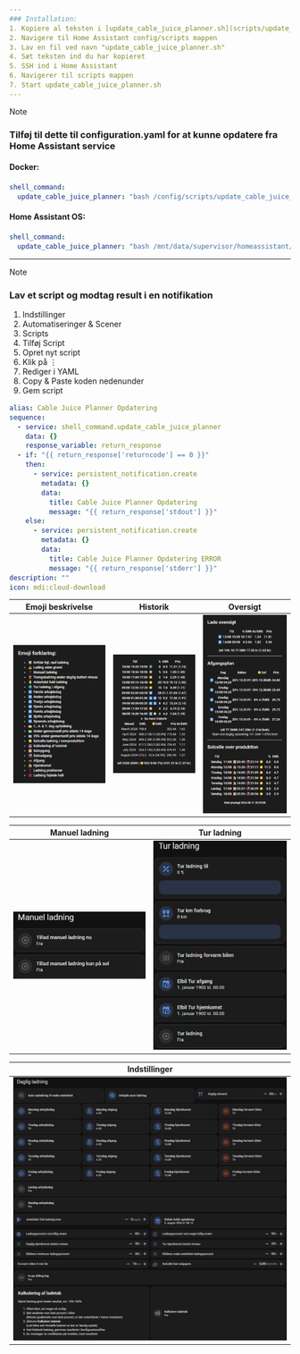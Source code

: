 ```yaml
---
### Installation:
1. Kopiere al teksten i [update_cable_juice_planner.sh](scripts/update_cable_juice_planner.sh)
2. Navigere til Home Assistant config/scripts mappen 
3. Lav en fil ved navn "update_cable_juice_planner.sh"
4. Sæt teksten ind du har kopieret
5. SSH ind i Home Assistant
6. Navigerer til scripts mappen
7. Start update_cable_juice_planner.sh
---
```


> [!Note]
> ### Tilføj til dette til configuration.yaml for at kunne opdatere fra Home Assistant service
> #### Docker:
> ```yaml
> shell_command:
>   update_cable_juice_planner: "bash /config/scripts/update_cable_juice_planner.sh"
> ```
> 
> #### Home Assistant OS:
> ```yaml
> shell_command:
>   update_cable_juice_planner: "bash /mnt/data/supervisor/homeassistant/scripts/update_cable_juice_planner.sh"
> ```
---
> [!Note]
> ### Lav et script og modtag result i en notifikation
> 1. Indstillinger
> 2. Automatiseringer & Scener
> 3. Scripts
> 4. Tilføj Script
> 5. Opret nyt script
> 6. Klik på ⋮
> 7. Rediger i YAML
> 8. Copy & Paste koden nedenunder
> 9. Gem script
> ```yaml
> alias: Cable Juice Planner Opdatering
> sequence:
>   - service: shell_command.update_cable_juice_planner
>     data: {}
>     response_variable: return_response
>   - if: "{{ return_response['returncode'] == 0 }}"
>     then:
>       - service: persistent_notification.create
>         metadata: {}
>         data:
>           title: Cable Juice Planner Opdatering
>           message: "{{ return_response['stdout'] }}"
>     else:
>       - service: persistent_notification.create
>         metadata: {}
>         data:
>           title: Cable Juice Planner Opdatering ERROR
>           message: "{{ return_response['stderr'] }}"
> description: ""
> icon: mdi:cloud-download
> ```
| Emoji beskrivelse | Historik | Oversigt |
| --- | --- | --- |
| ![Emoji beskrivelse](Cable-Juice-Planner-Readme/emoji_description.png) | ![Historik](Cable-Juice-Planner-Readme/history.png) | ![Oversigt](Cable-Juice-Planner-Readme/overview.png) |

| Manuel ladning | Tur ladning |
| --- | --- | 
| ![Manuel](Cable-Juice-Planner-Readme/manual.png) | ![Tur](https://github.com/dezito/Cable-Juice-Planner/blob/master/Cable-Juice-Planner-Readme/trip.png) |

| Indstillinger |
| --- |
| ![Indstillinger](https://github.com/dezito/Cable-Juice-Planner/blob/master/Cable-Juice-Planner-Readme/settings.png) |

